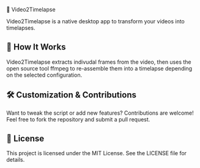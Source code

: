 🎥 Video2Timelapse

Video2Timelapse is a native desktop app to transform your videos into timelapses.

## 🤖 How It Works

Video2Timelapse extracts indivudal frames from the video, then uses the open source tool ffmpeg to re-assemble them into a timelapse depending on the selected configuration.

## 🛠️ Customization & Contributions

Want to tweak the script or add new features? Contributions are welcome! Feel free to fork the repository and submit a pull request.

## 📜 License

This project is licensed under the MIT License. See the LICENSE file for details.
